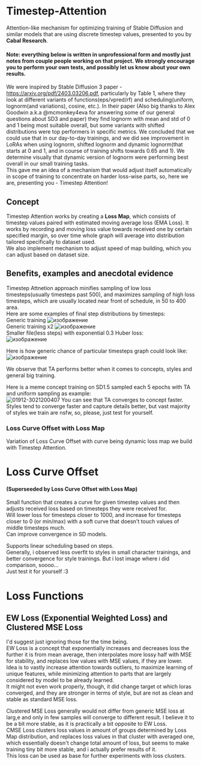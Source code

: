 # Timestep-Attention  
Attention-like mechanism for optimizing training of Stable Diffusion and similar models that are using discrete timestep values, presented to you by **Cabal Research**.  
  
#### Note: everything below is written in unprofessional form and mostly just notes from couple people working on that project. We strongly encourage you to perform your own tests, and possibly let us know about your own results.

We were inspired by Stable Diffusion 3 paper - https://arxiv.org/pdf/2403.03206.pdf, particularly by Table 1, where they look at different variants of functions(eps/vpred/rf) and scheduling(uniform, lognorm(and variations), cosine, etc.). In their paper (Also big thanks to Alex Goodwin a.k.a @mcmonkey4eva  for answering some of our general questions about SD3 and paper) they find lognorm with mean and std of 0 and 1 being most suitable overall, but some variants with shifted distributions were top performers in specific metrics. We concluded that we could use that in our day-to-day trainings, and we did see improvement in LoRAs when using lognorm, shifted lognorm and dynamic lognorm(that starts at 0 and 1, and in course of training shifts towards 0.65 and 1). We determine visually that dynamic version of lognorm were performing best overall in our small training tasks.  
This gave me an idea of a mechanism that would adjust itself automatically in scope of training to concentrate on harder loss-wise parts, so, here we are, presenting you - Timestep Attention!  
## Concept  
Timestep Attention works by creating a **Loss Map**, which consists of timestep values paired with estimated moving average loss (EMA Loss). It works by recording and moving loss value towards received one by certain specified margin, so over time whole graph will average into distribution tailored specifically to dataset used.  
We also implement mechanism to adjust speed of map building, which you can adjust based on dataset size.  
## Benefits, examples and anecdotal evidence  
Timestep Attnetion approach minifies sampling of low loss timesteps(usually timesteps past 500), and maximizes sampling of high loss timesteps, which are usually located near front of schedule, in 50 to 400 area.  
Here are some examples of final step distributions by timesteps:  
Generic training
![изображение](https://github.com/Anzhc/Timestep-Attention/assets/133806049/6288b32f-97b5-4869-b5dd-b0c21a36e19f)  
Generic training x2
![изображение](https://github.com/Anzhc/Timestep-Attention/assets/133806049/dc6c688a-5d98-41f3-a8fc-8625599f5de7)  
Smaller file(less steps) with exponential 0.3 Huber loss:  
![изображение](https://github.com/Anzhc/Timestep-Attention/assets/133806049/ab646c36-9802-4a02-a8c6-4fea56347bb5)  
  
Here is how generic chance of particular timesteps graph could look like:  
![изображение](https://github.com/Anzhc/Timestep-Attention/assets/133806049/c5368e3c-c074-45a9-a929-e49808f87618)  

We observe that TA performs better when it comes to concepts, styles and general big training.  

Here is a meme concept training on SD1.5 sampled each 5 epochs with TA and uniform sampling as example:  
![01912-3021200407](https://github.com/Anzhc/Timestep-Attention/assets/133806049/decf0a08-de7f-493e-ac0b-60780b65a37d)
You can see that TA converges to concept faster.  
Styles tend to converge faster and capture details better, but vast majority of styles we train are nsfw, so, please, just test for yourself.  
  
### Loss Curve Offset with Loss Map  
Variation of Loss Curve Offset with curve being dynamic loss map we build with Timestep Attention.  
  
# Loss Curve Offset  
#### (Superseeded by Loss Curve Offset with Loss Map)  
Small function that creates a curve for given timestep values and then adjusts received loss based on timesteps they were received for.  
Will lower loss for timesteps closer to 1000, and increase for timesteps closer to 0 (or min/max) with a soft curve that doesn't touch values of middle timesteps much.  
Can improve convergence in SD models.  
  
Supports linear scheduling based on steps.  
Generally, i observed less overfit to styles in small character trainings, and better convergence for style trainings. But i lost image where i did comparison, soooo...  
Just test it for yourself :3

# Loss Functions
## EW Loss (Exponential Weighted Loss) and Clustered MSE Loss  
I'd suggest just ignoring those for the time being.  
EW Loss is a concept that exponentially increases and decreases loss the further it is from mean average, then interpolates more lossy half with MSE for stability, and replaces low values with MSE values, if they are lower.  
Idea is to vastly increase attention towards outliers, to maximize learning of unique features, while minimizing attention to parts that are largely considered by model to be already learned.  
It might not even work properly, though, it did change target ot which loras converged, and they are stronger in terms of style, but are not as clean and stable as standard MSE loss.  
  
Clustered MSE Loss generally would not differ from generic MSE loss at larg,e and only in few samples will converge to different result. I believe it to be a bit more stable, as it is practically a bit opposite to EW Loss.  
CMSE Loss clusters loss values in amount of groups determined by Loss Map distribution, and replaces loss values in that cluster with averaged one, which essentially doesn't change total amount of loss, but seems to make training tiny bit more stable, and i actually prefer results of it.  
This loss can be used as base for further experiments with loss clusters.
